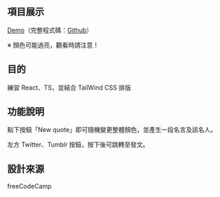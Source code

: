 ## 項目展示

[Demo](https://random-quote-machine-ecru.vercel.app/)（完整程式碼：[Github](https://github.com/kir4che/random-quote-machine)）

※ 顏色可能過亮，觀看時請注意！



## 目的

練習 React、TS，並結合 TailWind CSS 排版



## 功能說明

點下按鈕「New quote」即可隨機變更整體顏色，並產生一段名言及該名人。

左方 Twitter、Tumblr 按鈕，按下後可跳轉至發文。



## 設計來源

freeCodeCamp
